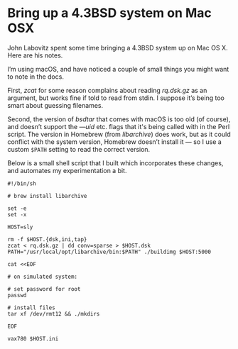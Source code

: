 # Bring up a 4.3BSD system on Mac OSX

John Labovitz spent some time bringing a 4.3BSD system up on Mac OS X.
Here are his notes.

I’m using macOS, and have noticed a couple of small things you might want to
note in the docs.

First, *zcat* for some reason complains about reading *rq.dsk.gz* as an
argument, but works fine if told to read from stdin. I suppose it’s being too
smart about guessing filenames.

Second, the version of *bsdtar* that comes with macOS is too old (of course),
and doesn’t support the *—uid* etc. flags that it's being called with in the
Perl script. The version in Homebrew (from *libarchive*) does work, but as it
could conflict with the system version, Homebrew doesn’t install it — so I use
a custom `$PATH` setting to read the correct version.

Below is a small shell script that I built which incorporates these
changes, and automates my experimentation a bit.

```
#!/bin/sh

# brew install libarchive

set -e
set -x

HOST=sly

rm -f $HOST.{dsk,ini,tap}
zcat < rq.dsk.gz | dd conv=sparse > $HOST.dsk
PATH="/usr/local/opt/libarchive/bin:$PATH" ./buildimg $HOST:5000

cat <<EOF

# on simulated system:

# set password for root
passwd

# install files
tar xf /dev/rmt12 && ./mkdirs

EOF

vax780 $HOST.ini
```

